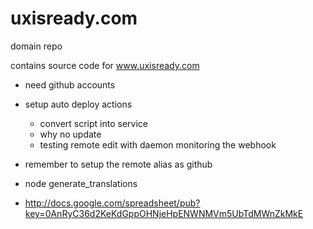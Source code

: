 uxisready.com
=============

domain repo

contains source code for www.uxisready.com

- need github accounts
- setup auto deploy actions
  - convert script into service
  - why no update
  - testing remote edit with daemon monitoring the webhook

- remember to setup the remote alias as github
- node generate_translations
- http://docs.google.com/spreadsheet/pub?key=0AnRyC36d2KeKdGppOHNjeHpENWNMVm5UbTdMWnZkMkE
